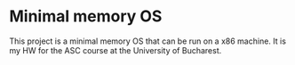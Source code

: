# Minimal memory OS 

This project is a minimal memory OS that can be run on a x86 machine. It is my HW for the ASC course at the University of Bucharest.
